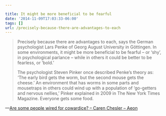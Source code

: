 ```yaml
---

title: It might be more beneficial to be fearful
date: '2014-11-09T17:03:33-06:00'
tags: []
url: /precisely-because-there-are-advantages-to-each
---
```

<blockquote>Precisely because there are advantages to each, says the German psychologist Lars Penke of Georg August University in Göttingen. In some environments, it might be more beneficial to be fearful – or ‘shy’, in psychological parlance – while in others it could be better to be fearless, or ‘bold.’

The psychologist Steven Pinker once described Penke’s theory as: ‘The early bird gets the worm, but the second mouse gets the cheese.’ An environment that has worms in some parts and mousetraps in others could wind up with a population of ‘go-getters and nervous nellies,’ Pinker explained in 2009 in The New York Times Magazine. Everyone gets some food.</blockquote>&#8212;<a href="http://aeon.co/magazine/psychology/are-some-people-wired-to-be-cowards/##Precisely+because+there+are+advantages+to+each%2C+says+the+German+psychologist+Lars+Penke+of+Georg+August+University+in+G%C3%B6ttingen.+In+some+environments%2C+it+might+be+more+beneficial+to+be+fearful+%E2%80%93+or+%E2%80%98shy%E2%80%99%2C+in+psychological+parlance+%E2%80%93+while+in+others+it+could+be+better+to+be+fearless%2C+or+%E2%80%98bold.%E2%80%99+The+psychologist+Steven+Pinker+once+described+Penke%E2%80%99s+theory+as%3A+%E2%80%98The+early+bird+gets+the+worm%2C+but+the+second+mouse+gets+the+cheese.%E2%80%99+An+environment+that+has+worms+in+some+parts+and+mousetraps+in+others+could+wind+up+with+a+population+of+%E2%80%98go-getters+and+nervous+nellies%2C%E2%80%99+Pinker+explained+in+2009+in+The+New+York+Times+Magazine.+Everyone+gets+some+food." target="_blank">Are some people wired for cowardice? – Caren Chesler – Aeon</a>
